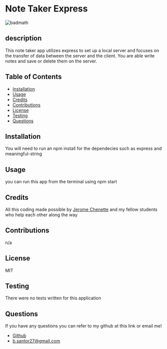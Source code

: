 # Note Taker Express
![badmath](https://img.shields.io/badge/license-MIT-blue)
## description
This note taker app utilizes express to set up a local server and focuses on the transfer of data between the server and the client. You are able write notes and save or delete them on the server.
## Table of Contents 
 * [Installation](#installation)
* [Usage](#usage)
* [Credits](#credits)
* [Contributions](#contribution)
* [License](#license)
* [Testing](#Testing)
* [Questions](#questions)

## Installation 
 You will need to run an npm install for the dependecies such as express and meaningful-string
## Usage 
 you can run this app from the terminal using npm start
## Credits 
 All this coding made possible by [Jerome Chenette](https://github.com/jeromechenette) and my fellow students who help each other along the way
## Contributions 
 n/a
## License 
 MIT
## Testing 
 There were no tests written for this application
## Questions 
 If you have any questions you can refer to my github at this link or email me! 
 * [Github](github.com/BrettSantor) 
* b.santor27@gmail.com